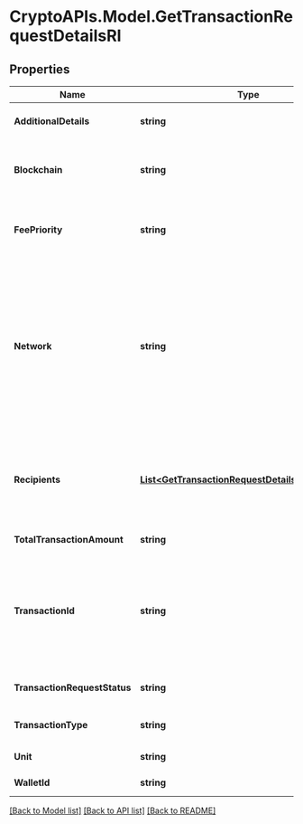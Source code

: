 # CryptoAPIs.Model.GetTransactionRequestDetailsRI

## Properties

Name | Type | Description | Notes
------------ | ------------- | ------------- | -------------
**AdditionalDetails** | **string** | Defines an optional note for additional details. | 
**Blockchain** | **string** | Represents the specific blockchain protocol name, e.g. Ethereum, Bitcoin, etc. | 
**FeePriority** | **string** | Defines the priority for the fee, if it is \&quot;slow\&quot;, \&quot;standard\&quot; or \&quot;fast\&quot;. | 
**Network** | **string** | Represents the name of the blockchain network used; blockchain networks are usually identical as technology and software, but they differ in data, e.g. - \&quot;mainnet\&quot; is the live network with actual data while networks like \&quot;testnet\&quot;, \&quot;ropsten\&quot; are test networks. | 
**Recipients** | [**List&lt;GetTransactionRequestDetailsRIRecipients&gt;**](GetTransactionRequestDetailsRIRecipients.md) | Represents a list of recipient addresses with the respective amounts. In account-based protocols like Ethereum there is only one address in this list. | 
**TotalTransactionAmount** | **string** | Defines the total transaction amount. | 
**TransactionId** | **string** | Represents the unique identifier of a transaction, i.e. it could be transactionId in UTXO-based protocols like Bitcoin, and transaction hash in Ethereum blockchain. | [optional] 
**TransactionRequestStatus** | **string** | Defines the status of the transaction request, e.g. pending. | 
**TransactionType** | **string** | Defines the transaction type, if it is for coins or tokens. | 
**Unit** | **string** | Defines the unit of the amount. | 
**WalletId** | **string** | Defines the unique ID of the Wallet. | 

[[Back to Model list]](../README.md#documentation-for-models) [[Back to API list]](../README.md#documentation-for-api-endpoints) [[Back to README]](../README.md)

